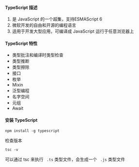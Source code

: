 #### TypeScript 描述

1. 是 JavaScript 的一个超集，支持ESMAScript 6
2. 微软开发的自由和开源的编程语言
3. 适用于开发大型应用，可编译成 JavaScript 运行于任意浏览器上

#### TypeScript 特性

- 类型批注和编译时类型检查
- 类型推断
- 类型擦除
- 接口
- 枚举
- Mixin
- 泛型编程
- 名字空间
- 元组
- Await

#### 安装 TypeScript

```
npm install -g typescript
```

检查版本

```
tsc -v
```

可以通过 tsc 来执行 ` .ts` 类型文件，会生成一个 ` .js` 类型文件